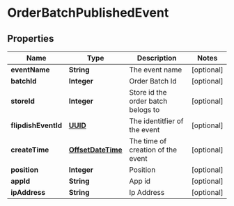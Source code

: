 
# OrderBatchPublishedEvent

## Properties
Name | Type | Description | Notes
------------ | ------------- | ------------- | -------------
**eventName** | **String** | The event name |  [optional]
**batchId** | **Integer** | Order Batch Id |  [optional]
**storeId** | **Integer** | Store id the order batch belogs to |  [optional]
**flipdishEventId** | [**UUID**](UUID.md) | The identitfier of the event |  [optional]
**createTime** | [**OffsetDateTime**](OffsetDateTime.md) | The time of creation of the event |  [optional]
**position** | **Integer** | Position |  [optional]
**appId** | **String** | App id |  [optional]
**ipAddress** | **String** | Ip Address |  [optional]



